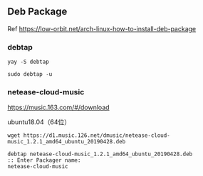 ## Deb Package

Ref https://low-orbit.net/arch-linux-how-to-install-deb-package

### debtap

```
yay -S debtap
```

```
sudo debtap -u
```

### netease-cloud-music

https://music.163.com/#/download

ubuntu18.04（64位）

```
wget https://d1.music.126.net/dmusic/netease-cloud-music_1.2.1_amd64_ubuntu_20190428.deb

debtap netease-cloud-music_1.2.1_amd64_ubuntu_20190428.deb
:: Enter Packager name:
netease-cloud-music
```
